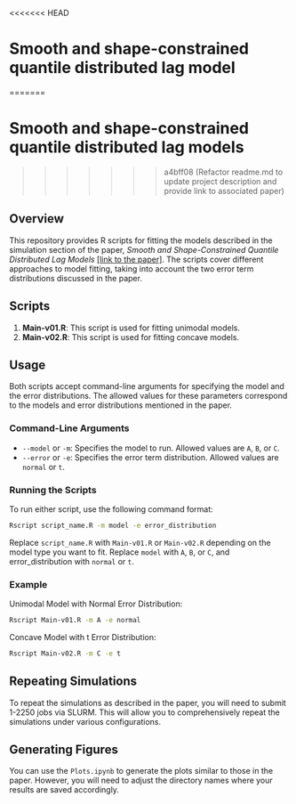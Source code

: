 <<<<<<< HEAD
# Smooth and shape-constrained quantile distributed lag model
=======
# Smooth and shape-constrained quantile distributed lag models
>>>>>>> a4bff08 (Refactor readme.md to update project description and provide link to associated paper)

## Overview
This repository provides R scripts for fitting the models described in the simulation section of the paper, *Smooth and Shape-Constrained Quantile Distributed Lag Models* [[link to the paper]](https://arxiv.org/abs/2408.08450). The scripts cover different approaches to model fitting, taking into account the two error term distributions discussed in the paper.

## Scripts

1. **Main-v01.R**: This script is used for fitting unimodal models.
2. **Main-v02.R**: This script is used for fitting concave models.

## Usage

Both scripts accept command-line arguments for specifying the model and the error distributions. The allowed values for these parameters correspond to the models and error distributions mentioned in the paper.

### Command-Line Arguments

- `--model` or `-m`: Specifies the model to run. Allowed values are `A`, `B`, or `C`.
- `--error` or `-e`: Specifies the error term distribution. Allowed values are `normal` or `t`.

### Running the Scripts

To run either script, use the following command format:

```sh
Rscript script_name.R -m model -e error_distribution
```

Replace `script_name.R` with `Main-v01.R` or `Main-v02.R` depending on the model type you want to fit. Replace `model` with `A`, `B`, or `C`, and error_distribution with `normal` or `t`.

### Example
Unimodal Model with Normal Error Distribution:
```sh
Rscript Main-v01.R -m A -e normal
```

Concave Model with t Error Distribution:
```sh
Rscript Main-v02.R -m C -e t
```

## Repeating Simulations
To repeat the simulations as described in the paper, you will need to submit 1-2250 jobs via SLURM. This will allow you to comprehensively repeat the simulations under various configurations.

## Generating Figures
You can use the `Plots.ipynb` to generate the plots similar to those in the paper. However, you will need to adjust the directory names where your results are saved accordingly.